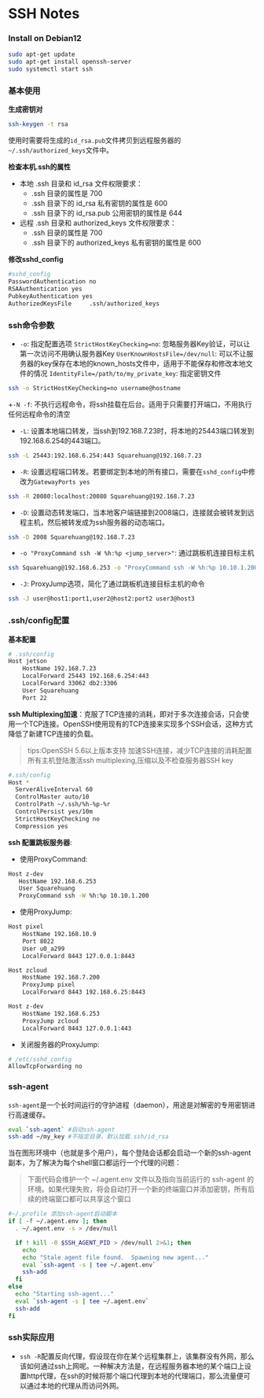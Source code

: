 # SSH Notes

### Install on Debian12
```bash
sudo apt-get update
sudo apt-get install openssh-server
sudo systemctl start ssh
```

### 基本使用

**生成密钥对**
```bash
ssh-keygen -t rsa
```
使用时需要将生成的`id_rsa.pub`文件拷贝到远程服务器的`~/.ssh/authorized_keys`文件中。

**检查本机.ssh的属性**
+ 本地 .ssh 目录和 id_rsa 文件权限要求：
  + .ssh 目录的属性是 700
  + .ssh 目录下的 id_rsa 私有密钥的属性是 600
  + .ssh 目录下的 id_rsa.pub 公用密钥的属性是 644
+ 远程 .ssh 目录和 authorized_keys 文件权限要求：
  + .ssh 目录的属性是 700
  + .ssh 目录下的 authorized_keys 私有密钥的属性是 600

**修改sshd_config**
```sh
#sshd_config
PasswordAuthentication no 
RSAAuthentication yes
PubkeyAuthentication yes
AuthorizedKeysFile     .ssh/authorized_keys
```

### ssh命令参数
+ `-o`: 指定配置选项
    `StrictHostKeyChecking=no`: 忽略服务器Key验证，可以让第一次访问不用确认服务器Key
    `UserKnownHostsFile=/dev/null`: 可以不让服务器的key保存在本地的known_hosts文件中，适用于不能保存和修改本地文件的情况
    `IdentityFile=/path/to/my_private_key`: 指定密钥文件
```sh
ssh -o StrictHostKeyChecking=no username@hostname
```
+`-N -f`: 不执行远程命令，将ssh挂载在后台。适用于只需要打开端口，不用执行任何远程命令的清空
+ `-L`: 设置本地端口转发，当ssh到192.168.7.23时，将本地的25443端口转发到192.168.6.254的443端口。
```sh
ssh -L 25443:192.168.6.254:443 Squarehuang@192.168.7.23
```
+ `-R`: 设置远程端口转发。若要绑定到本地的所有接口，需要在`sshd_config`中修改为`GatewayPorts yes`
```sh
ssh -R 20080:localhost:20080 Squarehuang@192.168.7.23
```
+ `-D`: 设置动态转发端口，当本地客户端链接到2008端口，连接就会被转发到远程主机，然后被转发成为ssh服务器的动态端口。
```sh
ssh -D 2008 Squarehuang@192.168.7.23
```
+ `-o "ProxyCommand ssh -W %h:%p <jump_server>"`: 通过跳板机连接目标主机 
```sh
ssh Squarehuang@192.168.6.253 -o "ProxyCommand ssh -W %h:%p 10.10.1.200"
```
+ `-J`: ProxyJump选项，简化了通过跳板机连接目标主机的命令
```sh
ssh -J user@host1:port1,user2@host2:port2 user3@host3
```

### .ssh/config配置
**基本配置**
```sh
# .ssh/config
Host jetson
    HostName 192.168.7.23
    LocalForward 25443 192.168.6.254:443
    LocalForward 33062 db2:3306
    User Squarehuang
    Port 22
```

**ssh Multiplexing加速**：克服了TCP连接的消耗，即对于多次连接会话，只会使用一个TCP连接。OpenSSH使用现有的TCP连接来实现多个SSH会话，这种方式降低了新建TCP连接的负载。
> tips:OpenSSH 5.6以上版本支持
> 加速SSH连接，减少TCP连接的消耗配置所有主机登陆激活ssh multiplexing,压缩以及不检查服务器SSH key
```sh
#.ssh/config
Host *
  ServerAliveInterval 60
  ControlMaster auto/10
  ControlPath ~/.ssh/%h-%p-%r
  ControlPersist yes/10m
  StrictHostKeyChecking no
  Compression yes
```

**ssh 配置跳板服务器**:
+ 使用ProxyCommand:
```sh
Host z-dev
   HostName 192.168.6.253
   User Squarehuang
   ProxyCommand ssh -W %h:%p 10.10.1.200
```

+ 使用ProxyJump:
```sh
Host pixel
    HostName 192.168.10.9
    Port 8022
    User u0_a299
    LocalForward 8443 127.0.0.1:8443

Host zcloud
    HostName 192.168.7.200
    ProxyJump pixel
    LocalForward 8443 192.168.6.25:8443

Host z-dev
    HostName 192.168.6.253
    ProxyJump zcloud
    LocalForward 8443 127.0.0.1:443
```

+ 关闭服务器的ProxyJump:
```sh
# /etc/sshd_config
AllowTcpForwarding no
```

### ssh-agent
`ssh-agent`是一个长时间运行的守护进程（daemon），用途是对解密的专用密钥进行高速缓存。
```sh
eval `ssh-agent` #启动ssh-agent
ssh-add ~/my_key #不指定目录，默认加载.ssh/id_rsa
```
当在图形环境中（也就是多个用户），每个登陆会话都会启动一个新的ssh-agent副本，为了解决为每个shell窗口都运行一个代理的问题：
> 下面代码会维护一个 ~/.agent.env 文件以及指向当前运行的 ssh-agent 的环境。如果代理失败，将会自动打开一个新的终端窗口并添加密钥，所有后续的终端窗口都可以共享这个窗口
```sh
#~/.profile 添加ssh-agent启动脚本
if [ -f ~/.agent.env ]; then
  . ~/.agent.env -s > /dev/null

  if ! kill -0 $SSH_AGENT_PID > /dev/null 2>&1; then
    echo
    echo "Stale agent file found.  Spawning new agent..."
    eval `ssh-agent -s | tee ~/.agent.env`
    ssh-add
  fi
else
  echo "Starting ssh-agent..."
  eval `ssh-agent -s | tee ~/.agent.env`
  ssh-add
fi
```

### ssh实际应用

+ `ssh -R`配置反向代理，假设现在你在某个远程集群上，该集群没有外网，那么该如何通过ssh上网呢。一种解决方法是，在远程服务器本地的某个端口上设置http代理，在ssh的时候将那个端口代理到本地的代理端口，那么流量便可以通过本地的代理从而访问外网。





